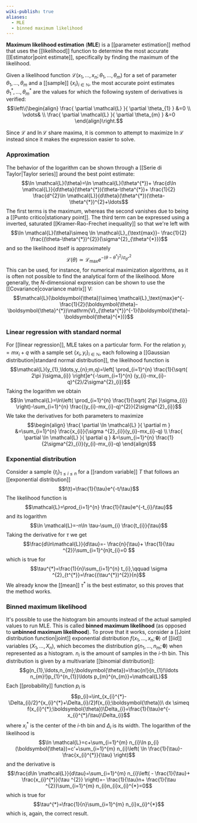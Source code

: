 ```yaml
---
wiki-publish: true
aliases:
  - MLE
  - binned maximum likelihood
---
```

**Maximum likelihood estimation** (**MLE**) is a [[parameter estimation]] method that uses the [[likelihood]] function to determine the most accurate [[Estimator|point estimate]], specifically by finding the maximum of the likelihood.

Given a likelihood function $\mathcal{L}(x_{1},\ldots,x_{n};\theta_{1},\ldots,\theta_{m})$ for a set of parameter $\theta_{1},\ldots,\theta_{m}$ and a [[sample]] $\{ x_{i} \}_{i\in \mathbb{N}}$, the most accurate point estimates $\theta_{1}^{*},\ldots,\theta_{m}^{*}$ are the values for which the following system of derivatives is verified:
$$\left\{\begin{align}
\frac{ \partial \mathcal{L} }{ \partial \theta_{1} } &=0 \\
\vdots& \\
\frac{ \partial \mathcal{L} }{ \partial \theta_{m} } &=0
\end{align}\right.$$

Since $\mathcal{L}$ and $\ln \mathcal{L}$ share maxima, it is common to attempt to maximize $\ln \mathcal{L}$ instead since it makes the expression easier to solve.
### Approximation
The behavior of the logarithm can be shown through a [[Serie di Taylor|Taylor series]] around the best point estimate:
$$\ln \mathcal{L}(\theta)=\ln \mathcal{L}(\theta^{*})+ \frac{d\ln \mathcal{L}}{d\theta}(\theta^{*})(\theta-\theta^{*})+ \frac{1}{2} \frac{d^{2}\ln \mathcal{L}}{d\theta}(\theta^{*})(\theta-\theta^{*})^{2}+\ldots$$
The first terms is the maximum, whereas the second vanishes due to being a [[Punto critico|stationary point]]. The third term can be expressed using a inverted, saturated [[Kramer-Rao-Frechet inequality]] so that we're left with
$$\ln \mathcal{L}(\theta)\simeq \ln \mathcal{L}_{\text{max}}- \frac{1}{2} \frac{(\theta-\theta^{*})^{2}}{\sigma^{2}_{\theta^{*}}}$$
and so the likelihood itself is approximately
$$\mathcal{L}(\theta)\simeq \mathcal{L}_\text{max}e^{- (\theta-\theta^{*})^{2}/\sigma^{2}_{\theta^{*}}}$$
This can be used, for instance, for numerical maximization algorithms, as it is often not possible to find the analytical form of the likelihood. More generally, the $N$-dimensional expression can be shown to use the [[Covariance|covariance matrix]] $\mathrm{V}$:
$$\mathcal{L}(\boldsymbol{\theta})\simeq \mathcal{L}_\text{max}e^{- \frac{1}{2}(\boldsymbol{\theta}-\boldsymbol{\theta}^{*})\mathrm{V}_{\theta^{*}}^{-1}(\boldsymbol{\theta}-\boldsymbol{\theta}^{*})}$$
### Linear regression with standard normal
For [[linear regression]], MLE takes on a particular form. For the relation $y_{i}=mx_{i}+q$ with a sample set $\{ x_{i},y_{i} \}_{i\in \mathbb{N}}$, each following a [[Gaussian distribution|standard normal distribution]], the likelihood function is
$$\mathcal{L}(y_{1},\ldots,y_{n};m,q)=\left[ \prod_{i=1}^{n} \frac{1}{\sqrt{ 2\pi }\sigma_{i}} \right]e^{-\sum_{i=1}^{n} (y_{i}-mx_{i}-q)^{2}/2\sigma^{2}_{i}}$$
Taking the logarithm we obtain
$$\ln \mathcal{L}=\ln\left( \prod_{i=1}^{n} \frac{1}{\sqrt{ 2\pi }\sigma_{i}} \right)-\sum_{i=1}^{n} \frac{(y_{i}-mx_{i}-q)^{2}}{2\sigma^{2}_{i}}$$
We take the derivatives for both parameters to maximize
$$\begin{align}
\frac{ \partial \ln \mathcal{L} }{ \partial m } &=\sum_{i=1}^{n} \frac{x_{i}}{\sigma ^{2}_{i}}(y_{i}-mx_{i}-q) \\
\frac{ \partial \ln \mathcal{L} }{ \partial q } &=\sum_{i=1}^{n} \frac{1}{2\sigma^{2}_{i}}(y_{i}-mx_{i}-q)
\end{align}$$

### Exponential distribution
Consider a sample $\{ t_{i} \}_{1\leq i\leq n}$ for a [[random variable]] $T$ that follows an [[exponential distribution]]
$$f(t)=\frac{1}{\tau}e^{-t/\tau}$$
The likelihood function is
$$\mathcal{L}=\prod_{i=1}^{n} \frac{1}{\tau}e^{-t_{i}/\tau}$$
and its logarithm
$$\ln \mathcal{L}=-n\ln \tau-\sum_{i} \frac{t_{i}}{\tau}$$
Taking the derivative for $\tau$ we get
$$\frac{d\ln\mathcal{L}}{d\tau}=- \frac{n}{\tau}+ \frac{1}{\tau ^{2}}\sum_{i=1}^{n}t_{i}=0 $$
which is true for
$$\tau^{*}=\frac{1}{n}\sum_{i=1}^{n} t_{i},\qquad \sigma ^{2}_{t^{*}}=\frac{(\tau^{*})^{2}}{n}$$
We already know the [[mean]] $\tau^{*}$ is the best estimator, so this proves that the method works.
### Binned maximum likelihood
It's possible to use the histogram bin amounts instead of the actual sampled values to run MLE. This is called **binned maximum likelihood** (as opposed to **unbinned maximum likelihood**). To prove that it works, consider a [[Joint distribution function|joint]] exponential distribution $f(x_{1},\ldots,x_{n};\boldsymbol{\theta})$ of [[iid]] variables $(X_{1},\ldots,X_{n})$, which becomes the distribution $g(n_{1},\ldots,n_{m};\boldsymbol{\theta})$ when represented as a histogram. $n_{i}$ is the amount of samples in the $i$-th bin. This distribution is given by a multivariate [[binomial distribution]]:
$$g(n_{1},\ldots,n_{m};\boldsymbol{\theta})=\frac{n!}{n_{1}!\ldots n_{m}!}p_{1}^{n_{1}}\ldots p_{m}^{n_{m}}=\mathcal{L}$$
Each [[probability]] function $p_{i}$ is
$$p_{i}=\int_{x_{i}^{*}-\Delta_{i}/2}^{x_{i}^{*}+\Delta_{i}/2}f(x_{i};\boldsymbol{\theta})\ dx \simeq f(x_{i}^{*};\boldsymbol{\theta})\Delta_{i}=\frac{1}{\tau}e^{-x_{i}^{*}/\tau}\Delta_{i}$$
where $x_{i}^{*}$ is the center of the $i$-th bin and $\Delta_{i}$ is its width. The logarithm of the likelihood is
$$\ln \mathcal{L}=c+\sum_{i=1}^{m} n_{i}\ln p_{i}(\boldsymbol{\theta})=c'+\sum_{i=1}^{m} n_{i}\left( \ln \frac{1}{\tau}- \frac{x_{i}^{*}}{\tau} \right)$$
and the derivative is
$$\frac{d\ln \mathcal{L}}{d\tau}=\sum_{i=1}^{m} n_{i}\left( - \frac{1}{\tau}+ \frac{x_{i}^{*}}{\tau ^{2}} \right)=- \frac{1}{\tau}n+ \frac{1}{\tau ^{2}}\sum_{i=1}^{m} n_{i}n_{i}x_{i}^{*}=0$$
which is true for
$$\tau^{*}=\frac{1}{n}\sum_{i=1}^{m} n_{i}x_{i}^{*}$$
which is, again, the correct result.